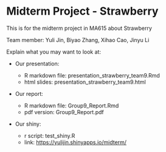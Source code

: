 # Midterm Project - Strawberry
This is for the midterm project in MA615 about Strawberry


Team member: Yuli Jin, Biyao Zhang, Xihao Cao, Jinyu Li

Explain what you may want to look at:
- Our presentation:
  - R markdown file: presentation_strawberry_team9.Rmd 
  - html slides: presentation_strawberry_team9.html 

- Our report:
  - R markdown file: Group9_Report.Rmd
  - pdf version: Group9_Report.pdf

- Our shiny:
  - r script: test_shiny.R
  - link: https://yulijin.shinyapps.io/midterm/
